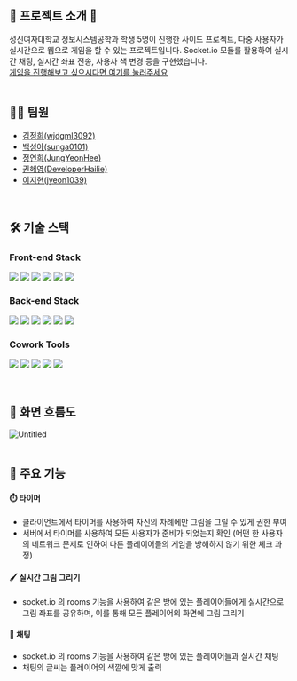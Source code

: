 ## :ghost: 프로젝트 소개 :ghost:
성신여자대학교 정보시스템공학과 학생 5명이 진행한 사이드 프로젝트, 다중 사용자가 실시간으로 웹으로 게임을 할 수 있는 프로젝트입니다.
Socket.io 모듈를 활용하여 실시간 채팅, 실시간 좌표 전송, 사용자 색 변경 등을 구현했습니다. <br>
[게임을 진행해보고 싶으시다면 여기를 눌러주세요](http://hollymolly.kr)<br>
<br>

## :woman_technologist: 팀원
- [김정희(wjdgml3092)](https://github.com/wjdgml3092)
- [백성아(sunga0101)](https://github.com/sunga0101)
- [정연희(JungYeonHee)](https://github.com/JungYeonHee)
- [권혜영(DeveloperHailie)](https://github.com/DeveloperHailie)
- [이지현(jyeon1039)](https://github.com/jyeon1039)
<br>

## :hammer_and_wrench: 기술 스택
### Front-end Stack
<p>
  <img src="https://img.shields.io/badge/HTML5-E34F26?style=flat-square&logo=HTML5&logoColor=white"/> 
  <img src="https://img.shields.io/badge/CSS3-1572B6?style=flat-square&logo=CSS3&logoColor=white"/> 
  <img src="https://img.shields.io/badge/JavaScript-F7DF1E?style=flat-square&logo=JavaScript&logoColor=white"/> 
  <img src="https://img.shields.io/badge/React-61DAFB?style=flat-squar&logo=react&logoColor=black"> 
  <img src="https://img.shields.io/badge/AWS EC2-232F3E?style=flat-square&logo=Amazon AWS&logoColor=white"/>
  <img src="https://img.shields.io/badge/Ubuntu-E95420?style=flat-square&logo=ubuntu&logoColor=white"/> 	
</p>

### Back-end Stack
<p> 
  <img src="https://img.shields.io/badge/JavaScript-F7DF1E?style=flat-square&logo=JavaScript&logoColor=white"/> 
  <img src="https://img.shields.io/badge/Node.js-339933?style=flat-square&logo=Node.js&logoColor=white"/> 
  <img src="https://img.shields.io/badge/AWS EC2-232F3E?style=flat-square&logo=Amazon AWS&logoColor=white"/>
  <img src="https://img.shields.io/badge/AWS RDS-232F3E?style=flat-square&logo=Amazon AWS&logoColor=white"/>
  <img src="https://img.shields.io/badge/Ubuntu-E95420?style=flat-square&logo=ubuntu&logoColor=white"/> 	
  <img src="https://img.shields.io/badge/MySQL-4479A1?style=flat-square&logo=MySQL&logoColor=white"/> 
</p>

### Cowork Tools
<p>
  <img src="https://img.shields.io/badge/Figma-F24E1E?style=flat-square&logo=Figma&logoColor=white"/>
  <img src="https://img.shields.io/badge/Postman-FF6C37?style=flat-square&logo=Postman&logoColor=white"/>
  <img src="https://img.shields.io/badge/Notion-000000?style=flat-square&logo=Notion&logoColor=white"/>
  <img src="https://img.shields.io/badge/Slack-4A154B?style=flat-square&logo=slack&logoColor=white">
  <img src="https://img.shields.io/badge/Github-181717?style=flat-square&logo=github&logoColor=white">
</p>
<br>

## :memo: 화면 흐름도<br>
![Untitled](https://user-images.githubusercontent.com/69183944/147040534-0dfd867d-5c3e-4b4e-bb9a-41c52afb17e0.png)
<br><br>

## :star2: 주요 기능
#### :stopwatch: 타이머
- 클라이언트에서 타이머를 사용하여 자신의 차례에만 그림을 그릴 수 있게 권한 부여
- 서버에서 타이머를 사용하여 모든 사용자가 준비가 되었는지 확인 (어떤 한 사용자의 네트워크 문제로 인하여 다른 플레이어들의 게임을 방해하지 않기 위한 체크 과정)

#### :paintbrush: 실시간 그림 그리기
- socket.io 의 rooms 기능을 사용하여 같은 방에 있는 플레이어들에게 실시간으로 그림 좌표를 공유하며, 이를 통해 모든 플레이어의 화면에 그림 그리기

#### :loudspeaker: 채팅
- socket.io 의 rooms 기능을 사용하여 같은 방에 있는 플레이어들과 실시간 채팅
- 채팅의 글씨는 플레이어의 색깔에 맞게 출력

<br>
